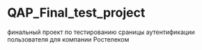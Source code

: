 # QAP_Final_test_project
финальный проект по тестированию сраницы аутентификации пользователя для компании Ростелеком
